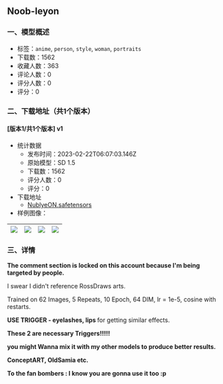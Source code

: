 ## Noob-leyon
### 一、模型概述

- 标签：`anime`, `person`, `style`, `woman`, `portraits`
- 下载数：1562
- 收藏人数：363
- 评论人数：0
- 评分人数：0
- 评分：0

### 二、下载地址（共1个版本）

#### [版本1/共1个版本] v1

- 统计数据
  - 发布时间：2023-02-22T06:07:03.146Z
  - 原始模型：SD 1.5
  - 下载数：1562
  - 评分人数：0
  - 评分：0
- 下载地址
  - [NublyeON.safetensors](https://civitai.com/api/download/models/7387)
- 样例图像：

| <img src="https://image.civitai.com/xG1nkqKTMzGDvpLrqFT7WA/afc9d77a-b8db-4c8e-8dff-a88ca6609e00/width=450/68801.jpeg" /> | <img src="https://image.civitai.com/xG1nkqKTMzGDvpLrqFT7WA/f5fccd9e-4734-4164-9656-cb90c3556600/width=450/68811.jpeg" /> | <img src="https://image.civitai.com/xG1nkqKTMzGDvpLrqFT7WA/9fb7d286-35cd-47b8-5e21-89d442882600/width=450/68810.jpeg" /> | <img src="https://image.civitai.com/xG1nkqKTMzGDvpLrqFT7WA/4b003dd8-18e7-4bf4-2e11-74e871a42e00/width=450/68809.jpeg" /> |
| ---- | ---- | ---- | ---- |


### 三、详情
<p><strong>The comment section is locked on this account because I'm being targeted by people.</strong></p><p>I swear I didn't reference RossDraws arts.</p><p>Trained on 62 Images, 5 Repeats, 10 Epoch, 64 DIM, lr = 1e-5, cosine with restarts.</p><p></p><p><strong>USE TRIGGER - eyelashes, lips </strong>for getting similar effects.</p><p><strong>These 2 are necessary Triggers!!!!!</strong></p><p></p><p><strong>you might Wanna mix it with my other models to produce better results.</strong></p><p><strong>ConceptART, OldSamia etc.</strong></p><p></p><p><strong>To the fan bombers : I know you are gonna use it too :p</strong></p><p></p>